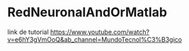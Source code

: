 # RedNeuronalAndOrMatlab

link de tutorial
https://www.youtube.com/watch?v=e6hY3gVmOoQ&ab_channel=MundoTecnol%C3%B3gico

